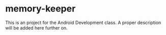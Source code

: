 # memory-keeper
This is an project for the Android Development class. A proper description will be added here further on.

